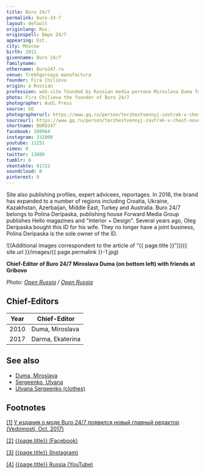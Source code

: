 ```yaml
---
title: Buro 24/7
permalink: buro-24-7
layout: default
originlang: Rus.
originspell: Бюро 24/7
appearing: Est.
city: Moscow
birth: 2011
givenname: Buro 24/7
familyname:
othername: Buro247.ru
venue: Trekhgornaya manufactura
founder: Fira Chilieva
origin: a Russian
profession: web-site founded by Russian media persone Miroslava Duma for fashion, culture, lifestyle, entertainment and beauty news
photo: Fira Chilieva the founder of Buro 24/7
photographer: Audi Press
source: GQ
photographerurl: https://www.gq.ru/person/torzhestvennyj-zavtrak-v-chest-novogo-glavy-audi-rossiya
sourceurl: https://www.gq.ru/person/torzhestvennyj-zavtrak-v-chest-novogo-glavy-audi-rossiya
shortname: BURO247
facebook: 180964
instagram: 332000
youtube: 11251
vimeo: 0
twitter: 13800
tumblr: 0
vkontakte: 81722
soundcloud: 0
pinterest: 0
---
```


Site also publishing profiles, expert advicees, reportages. In 2016, the brand has expanded to a number of regions including Croatia, Ukraine, Kazakhstan, Azerbaijan, Middle East, Turkey and Australia. Buro 24/7 belongs to Polina Deripaska, publishing house Forward Media Group publishes Hello magazines and "Interior + Design". Several years ago, Oleg Deripaska bought this ID for his wife. They no longer have a joint business, Polina Deripaska is the sole owner of the ID.

![(Additional images correspondent to the article of “{{ page.title }}”)]({{ site.url }}/images/{{ page.permalink }}-1.jpg)

**Chief-Editor of Buro 24/7 Miroslava Duma (on bottom left) with friends at Gribovo**

*Photo: [Open Russia](open-russia) / [Open Russia](open-russia)*

## Chief-Editors

|Year|Chief-Editor|
|----|---|
|2010|Duma, Miroslava|
|2017|Darma, Ekaterina|

## See also

+ [Duma, Miroslava](duma-miroslava)
+ [Sergeenko, Ulyana](sergeenko-ulyana)
+ [Ulyana Sergeenko (clothes)](ulyana-sergeenko-clothes)

## Footnotes

[[1]](#a1) <span id="f1"></span> [У издания о моде Buro 24/7 появился новый главный редактор (Vedomosti, Oct. 2017)](https://www.vedomosti.ru/technology/news/2017/10/30/739822-buro-247)

[[2]](#a2) <span id="f2"></span> [{{page.title}} (Facebook)](https://www.facebook.com/Buro247/)

[[3]](#a3) <span id="f3"></span> [{{page.title}} (Instagram)](https://www.instagram.com/buro247ru/?hl=ru)

[[4]](#a4) <span id="f4"></span> [{{page.title}} Russia (YouTube)](https://www.youtube.com/channel/UCE0w0Nyu7XjBSoF9o1LBDLA/about)
